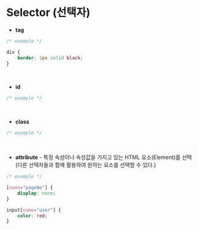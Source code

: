 # Selector (선택자)

* **tag**
``` css
/* example */

div {
    border: 1px solid black;
}

```
<br>

* **id**
``` css
/* example */


```
<br>

* **class**
``` css
/* example */


```
<br>

* **attribute**
  *-* 특정 속성이나 속성값을 가지고 있는 HTML 요소(Element)를 선택
    (다른 선택자들과 함께 활용하여 원하는 요소를 선택할 수 있다.)

``` css
/* example */

[name="pageNo"] {
    display: none;
}

input[name="user"] {
    color: red;
}

```


